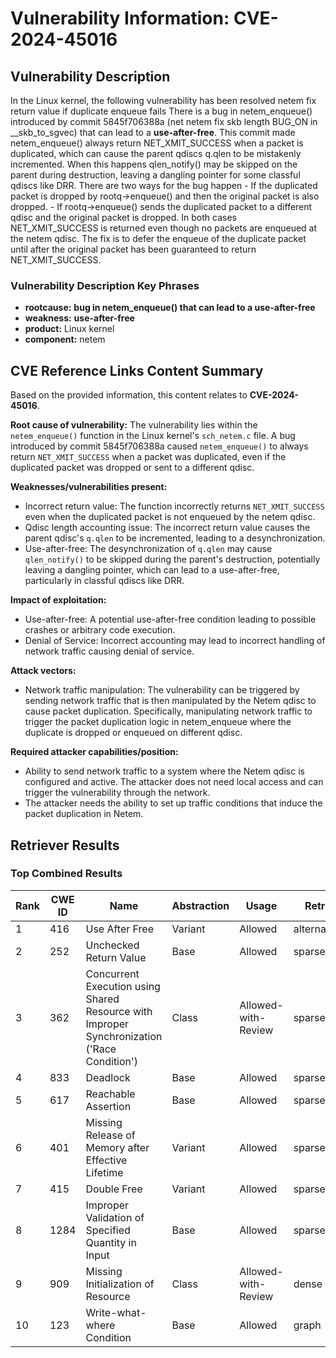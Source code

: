 # Vulnerability Information: CVE-2024-45016

## Vulnerability Description
In the Linux kernel, the following vulnerability has been resolved netem fix return value if duplicate enqueue fails There is a bug in netem_enqueue() introduced by commit 5845f706388a (net netem fix skb length BUG_ON in __skb_to_sgvec) that can lead to a **use-after-free**. This commit made netem_enqueue() always return NET_XMIT_SUCCESS when a packet is duplicated, which can cause the parent qdiscs q.qlen to be mistakenly incremented. When this happens qlen_notify() may be skipped on the parent during destruction, leaving a dangling pointer for some classful qdiscs like DRR. There are two ways for the bug happen - If the duplicated packet is dropped by rootq->enqueue() and then the original packet is also dropped. - If rootq->enqueue() sends the duplicated packet to a different qdisc and the original packet is dropped. In both cases NET_XMIT_SUCCESS is returned even though no packets are enqueued at the netem qdisc. The fix is to defer the enqueue of the duplicate packet until after the original packet has been guaranteed to return NET_XMIT_SUCCESS.

### Vulnerability Description Key Phrases
- **rootcause:** **bug in netem_enqueue() that can lead to a use-after-free**
- **weakness:** **use-after-free**
- **product:** Linux kernel
- **component:** netem

## CVE Reference Links Content Summary
Based on the provided information, this content relates to **CVE-2024-45016**.

**Root cause of vulnerability:**
The vulnerability lies within the `netem_enqueue()` function in the Linux kernel's `sch_netem.c` file. A bug introduced by commit 5845f706388a caused `netem_enqueue()` to always return `NET_XMIT_SUCCESS` when a packet was duplicated, even if the duplicated packet was dropped or sent to a different qdisc.

**Weaknesses/vulnerabilities present:**
- Incorrect return value: The function incorrectly returns `NET_XMIT_SUCCESS` even when the duplicated packet is not enqueued by the netem qdisc.
- Qdisc length accounting issue: The incorrect return value causes the parent qdisc's `q.qlen` to be incremented, leading to a desynchronization.
- Use-after-free: The desynchronization of `q.qlen` may cause `qlen_notify()` to be skipped during the parent's destruction, potentially leaving a dangling pointer, which can lead to a use-after-free, particularly in classful qdiscs like DRR.

**Impact of exploitation:**
- Use-after-free: A potential use-after-free condition leading to possible crashes or arbitrary code execution.
- Denial of Service: Incorrect accounting may lead to incorrect handling of network traffic causing denial of service.

**Attack vectors:**
- Network traffic manipulation: The vulnerability can be triggered by sending network traffic that is then manipulated by the Netem qdisc to cause packet duplication. Specifically, manipulating network traffic to trigger the packet duplication logic in netem_enqueue where the duplicate is dropped or enqueued on different qdisc.

**Required attacker capabilities/position:**
- Ability to send network traffic to a system where the Netem qdisc is configured and active. The attacker does not need local access and can trigger the vulnerability through the network.
- The attacker needs the ability to set up traffic conditions that induce the packet duplication in Netem.

## Retriever Results

### Top Combined Results

| Rank | CWE ID | Name | Abstraction | Usage  | Retrievers | Individual Scores |
|------|--------|------|-------------|-------|------------|-------------------|
| 1 | 416 | Use After Free | Variant | Allowed | alternate_terms | 0.800 |
| 2 | 252 | Unchecked Return Value | Base | Allowed | sparse | 0.979 |
| 3 | 362 | Concurrent Execution using Shared Resource with Improper Synchronization ('Race Condition') | Class | Allowed-with-Review | sparse | 0.927 |
| 4 | 833 | Deadlock | Base | Allowed | sparse | 0.923 |
| 5 | 617 | Reachable Assertion | Base | Allowed | sparse | 0.906 |
| 6 | 401 | Missing Release of Memory after Effective Lifetime | Variant | Allowed | sparse | 0.899 |
| 7 | 415 | Double Free | Variant | Allowed | sparse | 0.897 |
| 8 | 1284 | Improper Validation of Specified Quantity in Input | Base | Allowed | sparse | 0.896 |
| 9 | 909 | Missing Initialization of Resource | Class | Allowed-with-Review | dense | 0.480 |
| 10 | 123 | Write-what-where Condition | Base | Allowed | graph | 0.003 |


